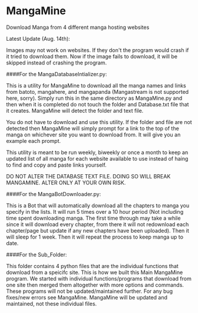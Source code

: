 # MangaMine

Download Manga from 4 different manga hosting websites


Latest Update (Aug. 14th):

Images may not work on websites. If they don't the program would crash if it tried to download them. Now if the image fails to download, it will be skipped instead of crashing the program.





####For the MangaDatabaseIntializer.py:

  This is a utility for MangaMine to download all the manga names and links from batoto, mangahere, and mangapanda (Mangastream is not supported here, sorry). Simply run this in the same directory as MangaMine.py and then when it is completed do not touch the folder and Database.txt file that it creates. MangaMine will detect the folder and text file.
  
  You do not have to download and use this utility. If the folder and file are not detected then MangaMine will simply prompt for a link to the top of the manga on whichever site you want to download from. It will give you an example each prompt.

  This utility is meant to be run weekly, biweekly or once a month to keep an updated list of all manga for each website available to use instead of haing to find and copy and paste links yourself.

DO NOT ALTER THE DATABASE TEXT FILE. DOING SO WILL BREAK MANGAMINE. ALTER ONLY AT YOUR OWN RISK.


####For the MangaBotDownloader.py:

  This is a Bot that will automatically download all the chapters to manga you specify in the lists. It will run 5 times over a 10 hour period (Not including time spent downloading manga. The first time through may take a while since it will download every chapter, from there it will not redownload each chapter/page but update if any new chapters have been uploaded). Then it will sleep for 1 week. Then it will repeat the process to keep manga up to date.
  
####For the Sub_Folder:

  This folder contains 4 python files that are the individual functions that download from a speicifc site. This is how we built this Main MangaMine program. We started with individual functions/programs that download from one site then merged them altogether with more options and commands. These programs will not be updated/maintained further. For any bug fixes/new errors see MangaMine. MangaMine will be updated and maintained, not these individual files.
